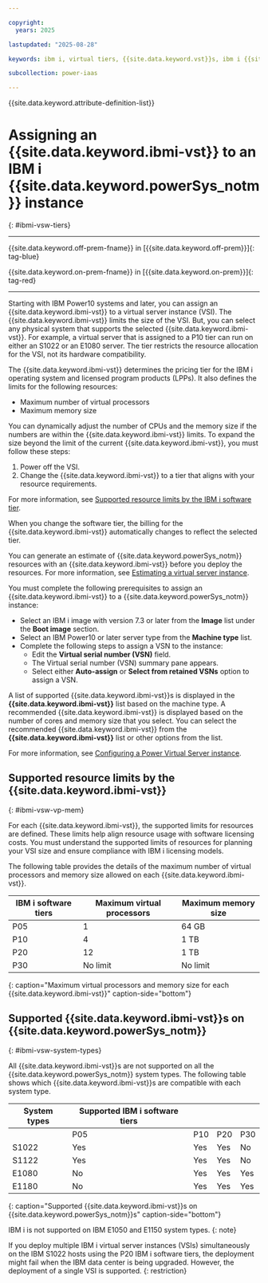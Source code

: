 ```yaml
---

copyright:
  years: 2025

lastupdated: "2025-08-28"

keywords: ibm i, virtual tiers, {{site.data.keyword.vst}}s, ibm i {{site.data.keyword.vst}}s

subcollection: power-iaas

---
```

{{site.data.keyword.attribute-definition-list}}

# Assigning an {{site.data.keyword.ibmi-vst}} to an IBM i {{site.data.keyword.powerSys_notm}} instance
{: #ibmi-vsw-tiers}

---

{{site.data.keyword.off-prem-fname}} in [{{site.data.keyword.off-prem}}]{: tag-blue}


{{site.data.keyword.on-prem-fname}} in [{{site.data.keyword.on-prem}}]{: tag-red}


---





Starting with IBM Power10 systems and later, you can assign an {{site.data.keyword.ibmi-vst}} to a virtual server instance (VSI). The {{site.data.keyword.ibmi-vst}} limits the size of the VSI. But, you can select any physical system that supports the selected {{site.data.keyword.ibmi-vst}}. For example, a virtual server that is assigned to a P10 tier can run on either an S1022 or an E1080 server. The tier restricts the resource allocation for the VSI, not its hardware compatibility.

The {{site.data.keyword.ibmi-vst}} determines the pricing tier for the IBM i operating system and licensed program products (LPPs). It also defines the limits for the following resources:
- Maximum number of virtual processors
- Maximum memory size

You can dynamically adjust the number of CPUs and the memory size if the numbers are within the {{site.data.keyword.ibmi-vst}} limits. To expand the size beyond the limit of the current {{site.data.keyword.ibmi-vst}}, you must follow these steps:
1. Power off the VSI.
2. Change the {{site.data.keyword.ibmi-vst}} to a tier that aligns with your resource requirements.

For more information, see [Supported resource limits by the IBM i software tier](/docs/power-iaas?topic=power-iaas-ibmi-vsw-tiers#ibmi-vsw-vp-mem).

When you change the software tier, the billing for the {{site.data.keyword.ibmi-vst}} automatically changes to reflect the selected tier.

You can generate an estimate of {{site.data.keyword.powerSys_notm}} resources with an {{site.data.keyword.ibmi-vst}} before you deploy the resources. For more information, see [Estimating a virtual server instance](/docs/power-iaas?topic=power-iaas-generating-an-estimate#est-vsi).

You must complete the following prerequisites to assign an {{site.data.keyword.ibmi-vst}} to a {{site.data.keyword.powerSys_notm}} instance:

- Select an IBM i image with version 7.3 or later from the **Image** list under the **Boot image** section.
- Select an IBM Power10 or later server type from the **Machine type** list.
- Complete the following steps to assign a VSN to the instance:
  - Edit the **Virtual serial number (VSN)** field.
  - The Virtual serial number (VSN) summary pane appears.
  - Select either **Auto-assign** or **Select from retained VSNs** option to assign a VSN.

A list of supported {{site.data.keyword.ibmi-vst}}s is displayed in the **{{site.data.keyword.ibmi-vst}}** list based on the machine type. A recommended {{site.data.keyword.ibmi-vst}} is displayed based on the number of cores and memory size that you select. You can select the recommended {{site.data.keyword.ibmi-vst}} from the **{{site.data.keyword.ibmi-vst}}** list or other options from the list.

For more information, see [Configuring a Power Virtual Server instance](/docs/power-iaas?topic=power-iaas-creating-power-virtual-server#configuring-instance).



## Supported resource limits by the {{site.data.keyword.ibmi-vst}}
{: #ibmi-vsw-vp-mem}

For each {{site.data.keyword.ibmi-vst}}, the supported limits for resources are defined. These limits help align resource usage with software licensing costs. You must understand the supported limits of resources for planning your VSI size and ensure compliance with IBM i licensing models.

The following table provides the details of the maximum number of virtual processors and memory size allowed on each {{site.data.keyword.ibmi-vst}}.

| IBM i software tiers | Maximum virtual processors | Maximum memory size |
| ---- | -------------------------- | -------------- |
| P05 | 1 | 64 GB |
| P10 | 4 | 1 TB |
| P20 | 12 | 1 TB |
| P30 | No limit | No limit |
{: caption="Maximum virtual processors and memory size for each {{site.data.keyword.ibmi-vst}}" caption-side="bottom"}


## Supported {{site.data.keyword.ibmi-vst}}s on {{site.data.keyword.powerSys_notm}}
{: #ibmi-vsw-system-types}

All {{site.data.keyword.ibmi-vst}}s are not supported on all the {{site.data.keyword.powerSys_notm}} system types. The following table shows which {{site.data.keyword.ibmi-vst}}s are compatible with each system type.



| System types | Supported IBM i software tiers | | | |
| ----------- | --- | --- | --- | --- |
|             | P05 | P10 | P20 | P30 |
| S1022       | Yes | Yes | Yes | No  |
| S1122       | Yes | Yes | Yes | No  |
| E1080       | No  | Yes | Yes | Yes |
| E1180       | No  | Yes | Yes | Yes |
{: caption="Supported {{site.data.keyword.ibmi-vst}}s on {{site.data.keyword.powerSys_notm}}s" caption-side="bottom"}





IBM i is not supported on IBM E1050 and E1150 system types.
{: note}





If you deploy multiple IBM i virtual server instances (VSIs) simultaneously on the IBM S1022 hosts using the P20 IBM i software tiers, the deployment might fail when the IBM data center is being upgraded. However, the deployment of a single VSI is supported.
{: restriction}

